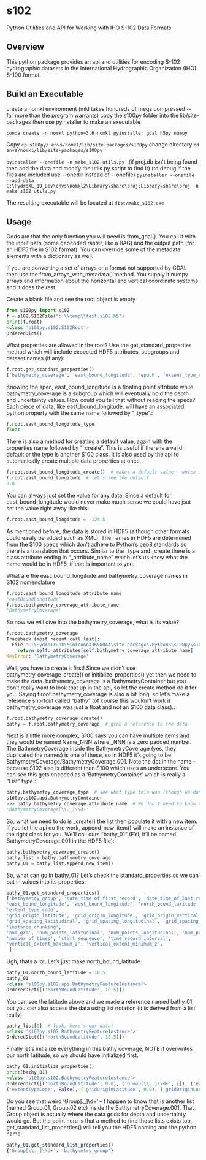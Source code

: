 s102
======

Python Utilities and API for Working with IHO S-102 Data Formats

Overview
--------

This python package provides an api and utilities for encoding  S-102
hydrographic datasets in the International Hydrographic Organization (IHO) 
S-100 format.


Build an Executable
-------------------

create a nomkl environment (mkl takes hundreds of megs compressed -- far more than the program warrants)
copy the s100py folder into the lib/site-packages
then use pyinstaller to make an executable

`conda create -n nomkl python=3.6 nomkl pyinstaller gdal h5py numpy`

Copy 
`cp s100py/ envs/nomkl/lib/site-packages/s100py`
change directory
`cd envs/nomkl/lib/site-packages/s100py`

`pyinstaller --onefile -n make_s102 utils.py `
(if proj.db isn't being found then add the data and modify the utils.py script to find it)
(to debug if the files are included use --onedir instead of --onefile)
`pyinstaller --onefile --add-data C:\PydroXL_19_Dev\envs\nomkl2\Library\share\proj;Library\share\proj -n make_s102 utils.py`

The resulting executable will be located at `dist/make_s102.exe`

Usage
-----
Odds are that the only function you will need is from_gdal(). 
You call it with the input path (some geocoded raster, like a BAG)
and the output path (for an HDF5 file in S102 format). You can override 
some of the metadata elements with a dictionary as well.

If you are converting a set of arrays or a format not supported by GDAL 
then use the from_arrays_with_metadata() method. You supply it numpy arrays
and information about the horizontal and vertical coordinate systems and it does the rest.

Create a blank file and see the root object is empty

```python
from s100py import s102
f = s102.S102File("c:\\temp\\test.s102.h5")
print(f.root)
<class 's100py.s102.S102Root'>
OrderedDict()
```

What properties are allowed in the root? Use the get_standard_properties method which will include expected HDF5 attributes, subgroups and dataset names (if any):

```python
f.root.get_standard_properties()
['bathymetry_coverage', 'east_bound_longitude', 'epoch', 'extent_type_code', ..., 'west_bound_longitude']
```

Knowing the spec, east_bound_longitude is a floating point attribute while bathymetry_coverage is a subgroup which will eventually hold the depth and uncertainty values. How could you tell that without reading the specs? Each piece of data, like east_bound_longitude, will have an associated python property with the same name followed by “_type”.:

```python
f.root.east_bound_longitude_type
float
```
There is also a method for creating a default value, again with the properties name followed by “_create”. This is useful if there is a valid default or the type is another S100 class. It is also used by the api to automatically create multiple data properties at once.:
```python
f.root.east_bound_longitude_create()  # makes a default value - which in this case isn't very useful
f.root.east_bound_longitude  # let's see the default
0.0
```
You can always just set the value for any data. Since a default for east_bound_longitude would never make much sense we could have jsut set the value right away like this:
```python
f.root.east_bound_longitude = -124.5
```
As mentioned before, the data is stored in HDF5 (although other formats could easily be added such as XML). The names in HDF5 are determined from the S100 specs which don’t adhere to Python’s pep8 standards so there is a translation that occurs. Similar to the _type and _create there is a class attribute ending in “_attribute_name” which let’s us know what the name would be in HDF5, if that is important to you.

What are the east_bound_longitude and bathymetry_coverage names in S102 nomenclature
```python
f.root.east_bound_longitude_attribute_name
'eastBoundLongitude'
f.root.bathymetry_coverage_attribute_name
'BathymetryCoverage'
```
So now we will dive into the bathymetry_coverage, what is its value?
```python
f.root.bathymetry_coverage
Traceback (most recent call last):
  File "C:\PydroTrunk\Miniconda36\NOAA\site-packages\Python3\s100py\s102.py", line 1042, in bathymetry_coverage
    return self._attributes[self.bathymetry_coverage_attribute_name]
KeyError: 'BathymetryCoverage'
```
Well, you have to create it first! Since we didn’t use bathymetry_coverage_create() or initialize_properties() yet then we need to make the data. bathymetry_coverage is a BathymetryContainer but you don’t really want to look that up in the api, so let the create method do it for you. Saying f.root.bathymetry_coverage is also a bit long, so let’s make a reference shortcut called “bathy” (of course this wouldn’t work if bathymetry_coverage was just a float and not an S100 data class).:
```python
f.root.bathymetry_coverage_create()
bathy = f.root.bathymetry_coverage  # grab a reference to the data
```
Next is a little more complex, S100 says you can have multiple items and they would be named Name_NNN where _NNN is a zero padded number. The BathmetryCoverage inside the BathymetryCoverage (yes, they duplicated the names) is one of these, so in HDF5 it’s going to be BathymetryCoverage/BathymetryCoverage.001. Note the dot in the name – because S102 also is different than S100 which uses an underscore. You can see this gets encoded as a ‘BathymetryContainer’ which is really a “List” type.:
```python
bathy.bathymetry_coverage_type  # see what type this was (though we don't really need to)
s100py.s102.api.BathymetryContainer
>>> bathy.bathymetry_coverage_attribute_name  # We don't need to know this either
'BathymetryCoverage[\\._]\\d+'
```
So, what we need to do is _create() the list then populate it with a new item. If you let the api do the work, append_new_item() will make an instance of the right class for you. We’ll call ours “bathy_01” (FYI, it’ll be named BathymetryCoverage.001 in the HDF5 file):
```python
bathy.bathymetry_coverage_create()
bathy_list = bathy.bathymetry_coverage
bathy_01 = bathy_list.append_new_item()
```
So, what can go in bathy_01? Let’s check the standard_properties so we can put in values into its properties:
```python
bathy_01.get_standard_properties()
['bathymetry_group', 'date_time_of_first_record', 'date_time_of_last_record',
'east_bound_longitude', 'west_bound_longitude', 'north_bound_latitude', 'south_bound_latitude',
'extent_type_code',
'grid_origin_latitude', 'grid_origin_longitude', 'grid_origin_vertical',
'grid_spacing_latitudinal', 'grid_spacing_longitudinal', 'grid_spacing_vertical',
'instance_chunking',
'num_grp', 'num_points_latitudinal', 'num_points_longitudinal', 'num_points_vertical',
'number_of_times', 'start_sequence', 'time_record_interval',
'vertical_extent_maximum_z', 'vertical_extent_minimum_z',
 ]
```

Ugh, thats a lot. Let’s just make north_bound_latitude.

```python
bathy_01.north_bound_latitude = 10.5
bathy_01
<class 's100py.s102.api.BathymetryFeatureInstance'>
OrderedDict([('northBoundLatitude', 10.5)])
```
You can see the latitude above and we made a reference named bathy_01, but you can also access the data using list notation (it is derived from a list really)
```python
bathy_list[0]  # look, here's our data!
<class 's100py.s102.BathymetryFeatureInstance'>
OrderedDict([('northBoundLatitude', 10.5)])
```
Finally let’s initialize everything in this bathy coverage, NOTE it overwrites our north latitude, so we should have initialized first.

```python
bathy_01.initialize_properties()
print(bathy_01)
<class 's100py.s102.BathymetryFeatureInstance'>
OrderedDict([('northBoundLatitude', 0.0), ('Group[\\._]\\d+', []), ('eastBoundLongitude', 0.0),
('extentTypeCode', False), ('gridOriginLatitude', 0.0), ('gridOriginLongitude', 0.0), ...])
```

Do you see that weird ‘Group[._]\d+’ – I happen to know that is another list (named Group.01, Group.02 etc) inside the BathymetryCoverage.001. That Group object is actually where the data grids for depth and uncertainty would go. But the point here is that a method to find those lists exists too, get_standard_list_properties() will tell you the HDF5 naming and the python name:
```python
bathy_01.get_standard_list_properties()
{'Group[\\._]\\d+': 'bathymetry_group'}
```
